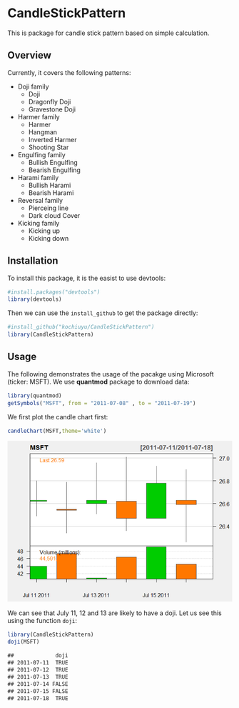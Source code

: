 
CandleStickPattern
==================

This is package for candle stick pattern based on simple calculation.

Overview
--------

Currently, it covers the following patterns:

-   Doji family
    -   Doji
    -   Dragonfly Doji
    -   Gravestone Doji
-   Harmer family
    -   Harmer
    -   Hangman
    -   Inverted Harmer
    -   Shooting Star
-   Engulfing family
    -   Bullish Engulfing
    -   Bearish Engulfing
-   Harami family
    -   Bullish Harami
    -   Bearish Harami
-   Reversal family
    -   Pierceing line
    -   Dark cloud Cover
-   Kicking family
    -   Kicking up
    -   Kicking down

Installation
------------

To install this package, it is the easist to use devtools:

``` r
#install.packages("devtools")
library(devtools)
```

Then we can use the `install_github` to get the package directly:

``` r
#install_github("kochiuyu/CandleStickPattern")
library(CandleStickPattern)
```

Usage
-----

The following demonstrates the usage of the pacakge using Microsoft (ticker: MSFT). We use **quantmod** package to download data:

``` r
library(quantmod)
getSymbols("MSFT", from = "2011-07-08" , to = "2011-07-19")
```

We first plot the candle chart first:

``` r
candleChart(MSFT,theme='white')
```

![](README_files/figure-markdown_github/unnamed-chunk-4-1.png)

We can see that July 11, 12 and 13 are likely to have a doji. Let us see this using the function `doji`:

``` r
library(CandleStickPattern)
doji(MSFT)
```

    ##             doji
    ## 2011-07-11  TRUE
    ## 2011-07-12  TRUE
    ## 2011-07-13  TRUE
    ## 2011-07-14 FALSE
    ## 2011-07-15 FALSE
    ## 2011-07-18  TRUE

